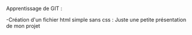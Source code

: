   Apprentissage de GIT :

  -Création d'un fichier html simple sans css :
   Juste une petite présentation de mon projet
